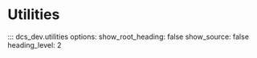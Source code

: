 # Utilities

::: dcs_dev.utilities
    options:
      show_root_heading: false
      show_source: false
      heading_level: 2
